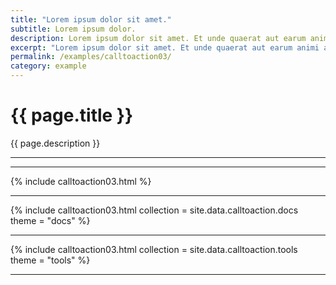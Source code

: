 ```yaml
---
title: "Lorem ipsum dolor sit amet."
subtitle: Lorem ipsum dolor.
description: Lorem ipsum dolor sit amet. Et unde quaerat aut earum animi aut explicabo saepe qui quibusdam accusamus ut velit asperiores vel natus temporibus. Qui sapiente saepe qui totam saepe est suscipit quia vel error provident cum omnis eius aut galisum rem nulla dolor? Qui internos voluptas est nulla odit est temporibus expedita eos quidem cumque. Ea voluptates eligendi quo rerum libero et molestiae harum vel fugit magni et cupiditate optio At quia consequuntur ut exercitationem laboriosam. Cum blanditiis voluptatibus At amet sunt At quia deleniti id quibusdam neque ut odio placeat.
excerpt: "Lorem ipsum dolor sit amet. Et unde quaerat aut earum animi aut explicabo saepe qui quibusdam accusamus ut velit asperiores vel natus temporibus."
permalink: /examples/calltoaction03/
category: example
---
```


<h1>{{ page.title }}</h1>
<p class = "text-justify">{{ page.description }}</p>

<hr><hr>
{% include calltoaction03.html %}<hr>
{% include calltoaction03.html collection = site.data.calltoaction.docs theme = "docs" %}<hr>
{% include calltoaction03.html collection = site.data.calltoaction.tools theme = "tools" %}<hr>
